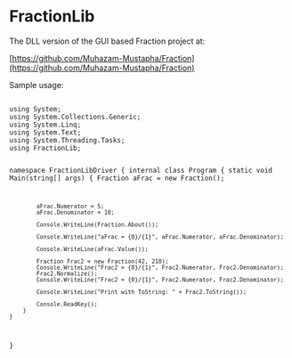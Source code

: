 # FractionLib
The DLL version of the GUI based Fraction project at:

[https://github.com/Muhazam-Mustapha/Fraction](https://github.com/Muhazam-Mustapha/Fraction)

Sample usage:

<code>
using System;
using System.Collections.Generic;
using System.Linq;
using System.Text;
using System.Threading.Tasks;
using FractionLib;

namespace FractionLibDriver
{
    internal class Program
    {
        static void Main(string[] args)
        {
            Fraction aFrac = new Fraction();

            aFrac.Numerator = 5;
            aFrac.Denominator = 10;

            Console.WriteLine(Fraction.About());

            Console.WriteLine("aFrac = {0}/{1}", aFrac.Numerator, aFrac.Denominator);

            Console.WriteLine(aFrac.Value());

            Fraction Frac2 = new Fraction(42, 210);
            Console.WriteLine("Frac2 = {0}/{1}", Frac2.Numerator, Frac2.Denominator);
            Frac2.Normalize();
            Console.WriteLine("Frac2 = {0}/{1}", Frac2.Numerator, Frac2.Denominator);

            Console.WriteLine("Print with ToString: " + Frac2.ToString());

            Console.ReadKey();
        }
    }
}
</code>
